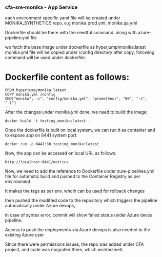 ###  cfa-sre-monika - App Service

each environment specific yaml file will be created under MONIKA_SYNTHETICS repo, e.g monika.prod.yml, monika.qa.yml

Dockerfile should be there with the needful command, along with azure-pipeline.yml file

we fetch the base image under dockerfile as hyperjump/monika:latest
monika.yml file will be copied under /config directory
after copy, following command will be used under dockerfile:

# Dockerfile content as follows:

```
FROM hyperjump/monika:latest
COPY monika.yml /config
CMD["monika", -c", "config/monika.yml", "prometheus", "80", "-s", "-1"]
```


After the changes under monika.yml done, we need to build the image:

```docker build -t testing_monika:latest .```

Once the dockerfile is built on local system, we can run it as container and to expose app on 8441 system port:

```docker run -p 8441:80 testing_monika:latest```

Now, the app can be accessed on local URL as follows:

```http://localhost:8441/metrics```

Now, we need to add the reference to Dockerfile under zure-pipelines.yml file for automatic build and pushed to the Container Registry as per environment

It makes the tags as per env, whcih can be used for rollback changes

then pushed the modified code to the repository which triggers the pipeline automatically under Azure devops,

in case of syntex error, commit will show failed status under Azure devps pipeline.

Access to push the deployments via Azure devops is also needed to the existing Azure user

SInce there were permissions issues, the repo was added under CFA project, and code was mograted there, which worked well.
